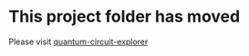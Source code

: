 # This project folder has moved

Please visit [quantum-circuit-explorer](/src/lines/line1-edu-research/quantum-circuit-explorer)
